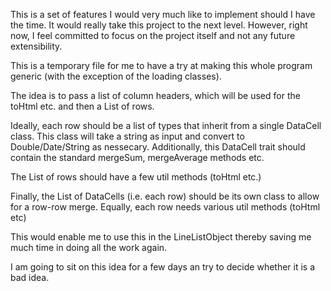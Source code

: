 This is a set of features I would very much like to implement should I have the time. It would really take this project to the next
level. However, right now, I feel committed to focus on the project itself and not any future extensibility.


This is a temporary file for me to have a try at making this whole program generic (with the exception of the loading classes).

The idea is to pass a list of column headers, which will be used for the toHtml etc. and then a List of rows.

Ideally, each row should be a list of types that inherit from a single DataCell class. This class will take a string
as input and convert to Double/Date/String as nessecary. Additionally, this DataCell trait should contain the standard
mergeSum, mergeAverage methods etc.

The List of rows should have a few util methods (toHtml etc.)

Finally, the List of DataCells (i.e. each row) should be its own class to allow for a row-row merge. Equally, each row needs various util methods
(toHtml etc)

This would enable me to use this in the LineListObject thereby saving me much time in doing all the work again. 

I am going to sit on this idea for a few days an try to decide whether it is a bad idea.